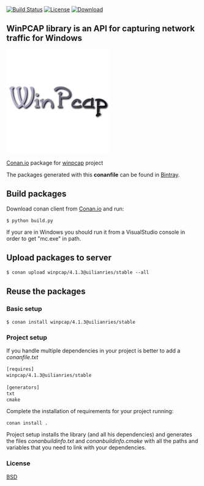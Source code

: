 [![Build Status](https://travis-ci.org/uilianries/conan-winpcap.svg?branch=release/4.1.3)](https://travis-ci.org/uilianries/conan-winpcap)  [![License](https://img.shields.io/badge/License-BSD%203--Clause-blue.svg)](https://opensource.org/licenses/BSD-3-Clause)
[![Download](https://api.bintray.com/packages/uilianries/conan/winpcap%3Auilianries/images/download.svg?version=4.1.3%3Astable)](https://bintray.com/uilianries/conan/winpcap%3Auilianries/4.1.3%3Astable/link)

## WinPCAP library is an API for capturing network traffic for Windows

![conan-winpcap](conan-winpcap.jpg)

[Conan.io](https://conan.io) package for [winpcap](https://github.com/wireshark/winpcap) project

The packages generated with this **conanfile** can be found in [Bintray](https://bintray.com/uilianries/conan/winpcap%3Auilianries).

## Build packages

Download conan client from [Conan.io](https://conan.io) and run:

    $ python build.py

If your are in Windows you should run it from a VisualStudio console in order to get "mc.exe" in path.

## Upload packages to server

    $ conan upload winpcap/4.1.3@uilianries/stable --all

## Reuse the packages

### Basic setup

    $ conan install winpcap/4.1.3@uilianries/stable

### Project setup

If you handle multiple dependencies in your project is better to add a *conanfile.txt*

    [requires]
    winpcap/4.1.3@uilianries/stable

    [generators]
    txt
    cmake

Complete the installation of requirements for your project running:</small></span>

    conan install .

Project setup installs the library (and all his dependencies) and generates the files *conanbuildinfo.txt* and *conanbuildinfo.cmake* with all the paths and variables that you need to link with your dependencies.

### License
[BSD](LICENSE)
